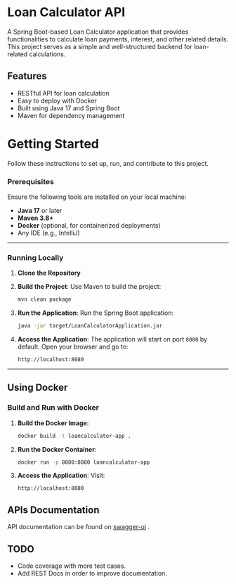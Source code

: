 # Loan Calculator API

A Spring Boot-based Loan Calculator application that provides 
functionalities to calculate loan payments, interest, and other 
related details. This project serves as a simple and 
well-structured backend for loan-related calculations.

## Features

- RESTful API for loan calculation
- Easy to deploy with Docker
- Built using Java 17 and Spring Boot
- Maven for dependency management

# Getting Started
Follow these instructions to set up, run, and contribute to this 
project.

### Prerequisites

Ensure the following tools are installed on your local machine:
- **Java 17** or later
- **Maven 3.8+**
- **Docker** (optional, for containerized deployments)
- Any IDE (e.g., IntelliJ)

---

### Running Locally

1. **Clone the Repository**


2. **Build the Project**:
   Use Maven to build the project:
   ```bash
   mvn clean package
   ```

3. **Run the Application**:
   Run the Spring Boot application:
   ```bash
   java -jar target/LoanCalculatorApplication.jar
   ```


4. **Access the Application**:
   The application will start on port `8080` by default. Open your browser and go to:
   ```
   http://localhost:8080
   ```

---

## Using Docker

### Build and Run with Docker

1. **Build the Docker Image**:
   ```bash
   docker build -t loancalculator-app .
   ```

2. **Run the Docker Container**:
   ```bash
   docker run -p 8080:8080 loancalculator-app
   ```

3. **Access the Application**:
   Visit:
   ```
   http://localhost:8080
   ```
## APIs Documentation

API documentation can be found on
[swagger-ui](http://localhost:8080/swagger-ui/index.html) .

## TODO

* Code coverage with more test cases.
* Add REST Docs in order to improve documentation.
